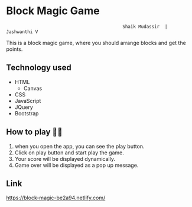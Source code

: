 # Block Magic Game
                                                Shaik Mudassir  | Jashwanthi V
This is a block magic game, where you should arrange blocks and get the points.

## Technology used
+ HTML
  * Canvas
+ CSS
+ JavaScript
+ JQuery
+ Bootstrap

## How to play 👨‍💻
1. when you open the app, you can see the play button.
2. Click on play button and start play the game.
3. Your score will be displayed dynamically.
4. Game over will be displayed as a pop up message.
## Link
https://block-magic-be2a94.netlify.com/
